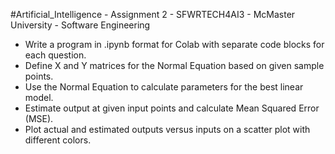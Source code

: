 #Artificial_Intelligence - Assignment 2 - SFWRTECH4AI3 - McMaster University - Software Engineering

-  Write a program in .ipynb format for Colab with separate code blocks for each question.
-  Define X and Y matrices for the Normal Equation based on given sample points.
-  Use the Normal Equation to calculate parameters for the best linear model.
-  Estimate output at given input points and calculate Mean Squared Error (MSE).
-  Plot actual and estimated outputs versus inputs on a scatter plot with different colors.

